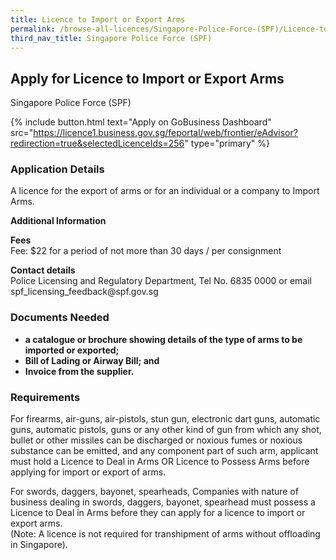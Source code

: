 ```yaml
---
title: Licence to Import or Export Arms
permalink: /browse-all-licences/Singapore-Police-Force-(SPF)/Licence-to-Import-or-Export-Arms
third_nav_title: Singapore Police Force (SPF)
---
```


## Apply for Licence to Import or Export Arms

Singapore Police Force (SPF)

{% include button.html text="Apply on GoBusiness Dashboard" src="https://licence1.business.gov.sg/feportal/web/frontier/eAdvisor?redirection=true&selectedLicenceIds=256" type="primary" %}

### Application Details

<p>A licence for the export of arms or for an individual or a company to Import Arms.</p>

**Additional Information**

<p><strong>Fees</strong><br>
Fee: $22 for a period of not more than 30 days / per consignment</p>

<p><strong>Contact details</strong><br>Police Licensing and Regulatory Department, Tel No. 6835 0000 or email spf_licensing_feedback@spf.gov.sg</p>

### Documents Needed

<ul>

<li><strong>a catalogue or brochure showing details of the type of arms to be imported or exported;</strong></li>
<li><strong>Bill of Lading or Airway Bill; and</strong></li>
<li><strong>Invoice from the supplier.</strong></li>
</ul>

### Requirements

<p>For firearms, air-guns, air-pistols, stun gun, electronic dart guns, automatic guns, automatic pistols, guns or any other kind of gun from which any shot, bullet or other missiles can be discharged or noxious fumes or noxious substance can be emitted, and any component part of such arm, applicant must hold a Licence to Deal in Arms OR Licence to Possess Arms before applying for import or export of arms.</p>
<p>For swords, daggers, bayonet, spearheads, Companies with nature of business dealing in swords, daggers, bayonet, spearhead must possess a Licence to Deal in Arms before they can apply for a licence to import or export arms.<br />(Note: A licence is not required for transhipment of arms without offloading in Singapore).</p>

